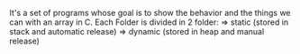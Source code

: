 It's a set of programs whose goal is to show the behavior and the things we can with an array in C.
Each Folder is divided in 2 folder:
=> static (stored in stack and automatic release)
=> dynamic (stored in heap and manual release)